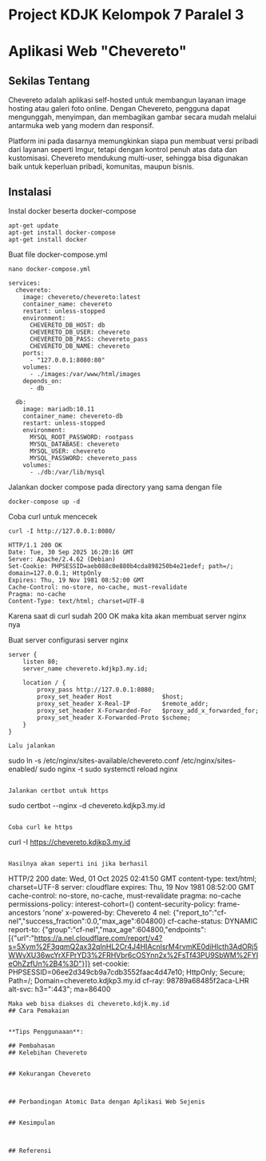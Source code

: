 # Project KDJK Kelompok 7 Paralel 3

# Aplikasi Web "Chevereto"

## Sekilas Tentang

Chevereto adalah aplikasi self-hosted untuk membangun layanan image hosting atau galeri foto online. Dengan Chevereto, pengguna dapat mengunggah, menyimpan, dan membagikan gambar secara mudah melalui antarmuka web yang modern dan responsif.

Platform ini pada dasarnya memungkinkan siapa pun membuat versi pribadi dari layanan seperti Imgur, tetapi dengan kontrol penuh atas data dan kustomisasi. Chevereto mendukung multi-user, sehingga bisa digunakan baik untuk keperluan pribadi, komunitas, maupun bisnis.
## Instalasi

Instal docker beserta docker-compose
```
apt-get update
apt-get install docker-compose
apt-get install docker
```

Buat file docker-compose.yml
```
nano docker-compose.yml
```
```
services:
  chevereto:
    image: chevereto/chevereto:latest
    container_name: chevereto
    restart: unless-stopped
    environment:
      CHEVERETO_DB_HOST: db
      CHEVERETO_DB_USER: chevereto
      CHEVERETO_DB_PASS: chevereto_pass
      CHEVERETO_DB_NAME: chevereto
    ports:
      - "127.0.0.1:8080:80"
    volumes:
      - ./images:/var/www/html/images
    depends_on:
      - db

  db:
    image: mariadb:10.11
    container_name: chevereto-db
    restart: unless-stopped
    environment:
      MYSQL_ROOT_PASSWORD: rootpass
      MYSQL_DATABASE: chevereto
      MYSQL_USER: chevereto
      MYSQL_PASSWORD: chevereto_pass
    volumes:
      - ./db:/var/lib/mysql
```

Jalankan docker compose pada directory yang sama dengan file

```
docker-compose up -d
```

Coba curl untuk mencecek
```
curl -I http://127.0.0.1:8080/
```

```
HTTP/1.1 200 OK
Date: Tue, 30 Sep 2025 16:20:16 GMT
Server: Apache/2.4.62 (Debian)
Set-Cookie: PHPSESSID=aeb088c0e880b4cda898250b4e21edef; path=/; domain=127.0.0.1; HttpOnly
Expires: Thu, 19 Nov 1981 08:52:00 GMT
Cache-Control: no-store, no-cache, must-revalidate
Pragma: no-cache
Content-Type: text/html; charset=UTF-8
```
Karena saat di curl sudah 200 OK maka kita akan membuat server nginx nya

Buat server configurasi server nginx 
```
server {
    listen 80;
    server_name chevereto.kdjkp3.my.id;

    location / {
        proxy_pass http://127.0.0.1:8080;
        proxy_set_header Host              $host;
        proxy_set_header X-Real-IP         $remote_addr;
        proxy_set_header X-Forwarded-For   $proxy_add_x_forwarded_for;
        proxy_set_header X-Forwarded-Proto $scheme;
    }
}

Lalu jalankan
```
sudo ln -s /etc/nginx/sites-available/chevereto.conf /etc/nginx/sites-enabled/
sudo nginx -t
sudo systemctl reload nginx

```

Jalankan certbot untuk https
```
sudo certbot --nginx -d chevereto.kdjkp3.my.id
```

Coba curl ke https
```
curl -I https://chevereto.kdjkp3.my.id
```

Hasilnya akan seperti ini jika berhasil
```
HTTP/2 200
date: Wed, 01 Oct 2025 02:41:50 GMT
content-type: text/html; charset=UTF-8
server: cloudflare
expires: Thu, 19 Nov 1981 08:52:00 GMT
cache-control: no-store, no-cache, must-revalidate
pragma: no-cache
permissions-policy: interest-cohort=()
content-security-policy: frame-ancestors 'none'
x-powered-by: Chevereto 4
nel: {"report_to":"cf-nel","success_fraction":0.0,"max_age":604800}
cf-cache-status: DYNAMIC
report-to: {"group":"cf-nel","max_age":604800,"endpoints":[{"url":"https://a.nel.cloudflare.com/report/v4?s=5Xym%2F3qqmQ2ax32qInHL2Cr4J4HIAcnlsrM4rvmKE0diHlcth3AdORj5WWvXU36wcYrXFPrYD3%2FRHVbr6cOSYnn2x%2FsTf43PU9SbWM%2FYIeOhZzfUn%2B4%3D"}]}
set-cookie: PHPSESSID=06ee2d349cb9a7cdb3552faac4d47e10; HttpOnly; Secure; Path=/; Domain=chevereto.kdjkp3.my.id
cf-ray: 98789a68485f2aca-LHR
alt-svc: h3=":443"; ma=86400
```
Maka web bisa diakses di chevereto.kdjk.my.id
## Cara Pemakaian

   
**Tips Penggunaaan**: 

## Pembahasan
## Kelebihan Chevereto


## Kekurangan Chevereto



## Perbandingan Atomic Data dengan Aplikasi Web Sejenis


## Kesimpulan



## Referensi

